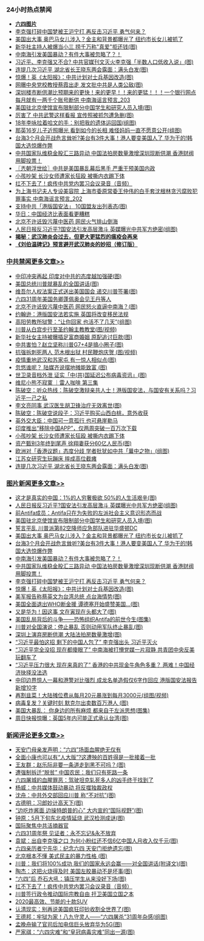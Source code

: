 <div class="catlist">
<h3>24小时热点禁闻</h3>
<ul>
<li><b><a href="64photo" target="_blank">六四图片</a></b></li>
<li><a href="https://github.com/fqnews/bnews/blob/master/topimagenews/20200602/1338419.md">李克强打碎中国梦被王沪宁打 再反击习近平 勇气何来？</a></li>
<li><a href="https://github.com/fqnews/bnews/blob/master/topimagenews/20200602/1338537.md">美国出大事 奥巴马女儿涉入？金主和背景都曝光了 纽约市长女儿被抓了</a></li>
<li><a href="https://github.com/fqnews/bnews/blob/master/cbnews/20200602/1338403.md">新华社主持人被爆当小三 捞千万称"真爱"拒还钱(图)</a></li>
<li><a href="https://github.com/fqnews/bnews/blob/master/topimagenews/20200602/1338444.md">中南海引发美国暴动？有件大事被忽略了？！</a></li>
<li><a href="https://github.com/fqnews/bnews/blob/master/cbnews/20200602/1338340.md">习近平、李克强又不合? 中共官媒刊文灭火李克强「半数人口低收入说」(图)</a></li>
<li><a href="https://github.com/fqnews/bnews/blob/master/cbnews/20200602/1338410.md">连提几次习近平 湖北省长王晓东两会露面：满头白发(图)</a></li>
<li><a href="https://github.com/fqnews/bnews/blob/master/topimagenews/20200602/1338377.md">惊爆！英《太阳报》：中共计划对士兵基因改造(图)</a></li>
<li><a href="https://github.com/fqnews/bnews/blob/master/cnnews/20200602/1338406.md">网曝中央党校教授蔡霞出走 发文批中共是人类公敌(图)</a></li>
<li><a href="https://github.com/fqnews/bnews/blob/master/comments/20200603/1338647.md">深圳楼市断供潮比预期来的更快！来的更早！！来的更猛！！！一个银行网点每月就有一两千个账号断供 中南海谣言预言_203</a></li>
<li><a href="https://github.com/fqnews/bnews/blob/master/topimagenews/20200603/1338598.md">美国驻北京使馆宣布限制部分中国学生和研究人员入境(图)</a></li>
<li><a href="https://github.com/fqnews/bnews/blob/master/cbnews/20200602/1338404.md">厉害了 中共武警这样看报 宣传照被抓包遭急删(图)</a></li>
<li><a href="https://github.com/fqnews/bnews/blob/master/yule/20200603/1338575.md">18年李咏拉着哈文的手：别把我的遗体运回国(组图)</a></li>
<li><a href="https://github.com/fqnews/bnews/blob/master/yule/20200603/1338661.md">那英16岁儿子近照曝光 看到如今的长相 难怪妈妈一直不愿意公开(组图)</a></li>
<li><a href="https://github.com/fqnews/bnews/blob/master/topimagenews/20200602/1338509.md">台海3个月会开战危言耸听?美台有3件大事！港人要变美国人了 华为干的!韩国大选惊爆作弊</a></li>
<li><a href="https://github.com/fqnews/bnews/blob/master/topimagenews/20200602/1338431.md">中共国家队维稳金股汇三路异动 中国法拍房数量激增深圳现断供潮 香港财阀用脚投票！</a></li>
<li><a href="https://github.com/fqnews/bnews/blob/master/ssgc/20200603/1338639.md">〖兲朝浮世绘〗中共是美国暴乱幕后黑手 严重干预美国内政</a></li>
<li><a href="https://github.com/fqnews/bnews/blob/master/cbnews/20200602/1338425.md">小孩吵架 长沙女师遭家长狂殴 被撕内衣踢下体</a></li>
<li><a href="https://github.com/fqnews/bnews/blob/master/comments/20200603/1338758.md">扛不下去了！疯传中共党内罢习会议录音（音频）</a></li>
<li><a href="https://github.com/fqnews/bnews/blob/master/comments/20200603/1338646.md">为上海书记夫人专设美容院 上海市委原常委王仲伟的白手套沈根林贪污腐败犯罪事实 中南海谣言预言_202</a></li>
<li><a href="https://github.com/fqnews/bnews/blob/master/cbnews/20200602/1338339.md">支持中共「港版国安法」 10国盟友出列表态(图)</a></li>
<li><a href="https://github.com/fqnews/bnews/blob/master/comments/20200603/1338660.md">华日：中国经济比表面看更糟糕</a></li>
<li><a href="https://github.com/fqnews/bnews/blob/master/headline/20200603/1338662.md">北京不许诋毁污蔑中医药 网民火气排山倒海</a></li>
<li><a href="https://github.com/fqnews/bnews/blob/master/topimagenews/20200603/1338799.md">人民日报反习近平?国安法引发高层激斗 英媒曝光中共军方绝密(组图)</a></li>
<li><b><a href="https://github.com/fqnews/bnews/blob/master/comments/20200211/1275071.md" target="_blank">揭秘：武汉肺炎会过去，但更大更猛烈的瘟疫会再来</a></b></li>
<li><b><a href="https://github.com/fqnews/bnews/blob/master/comments/20200207/1272816.md" target="_blank">《刘伯温碑记》预言避开武汉肺炎的妙招（修订版）</a></b></li>
</ul>
</div>

<div class="catlist">
<h3><a href="https://github.com/fqnews/bnews/blob/master/cbnews/" target="_blank">中共禁闻</a><span><a href="https://github.com/fqnews/bnews/blob/master/cbnews/" target="_blank" rel="nofollow">更多文章>></a></span></h3>
<ul>
<li><a href="https://github.com/fqnews/bnews/blob/master/cbnews/20200603/1338869.md" target="_blank">中印冲突再起 印度对中共的态度越加强硬(图)</a></li>
<li><a href="https://github.com/fqnews/bnews/blob/master/cbnews/20200603/1338868.md" target="_blank">美国总统川普就暴乱的全国讲话(图)</a></li>
<li><a href="https://github.com/fqnews/bnews/blob/master/cbnews/20200603/1338859.md" target="_blank">维吾尔人权法案正式送出美国国会 递交川普签署(图)</a></li>
<li><a href="https://github.com/fqnews/bnews/blob/master/cbnews/20200603/1338858.md" target="_blank">六四31周年美国务卿蓬佩奥会见王丹等人</a></li>
<li><a href="https://github.com/fqnews/bnews/blob/master/cbnews/20200603/1338805.md" target="_blank">北京不许诋毁污蔑中医药 网民怒火直逼中南海？(图)</a></li>
<li><a href="https://github.com/fqnews/bnews/blob/master/cbnews/20200603/1338804.md" target="_blank">约翰逊：港版国安法若实施 英国将改变移民法规</a></li>
<li><a href="https://github.com/fqnews/bnews/blob/master/cbnews/20200603/1338785.md" target="_blank">高阳劳教所狱警：“让你回家 也活不了几天”(组图)</a></li>
<li><a href="https://github.com/fqnews/bnews/blob/master/cbnews/20200603/1338774.md" target="_blank">川普从白宫步行至圣约翰主教教堂(图/视频)</a></li>
<li><a href="https://github.com/fqnews/bnews/blob/master/cbnews/20200603/1338773.md" target="_blank">新华社女主持被曝插足富商婚姻 原配追讨巨款(图)</a></li>
<li><a href="https://github.com/fqnews/bnews/blob/master/cbnews/20200603/1338770.md" target="_blank">中共害怕？赵立坚称川普G7+4是搞小圈子(图)</a></li>
<li><a href="https://github.com/fqnews/bnews/blob/master/cbnews/20200603/1338769.md" target="_blank">抗强拆刺死两人 范木根出狱 村民鞭炮庆贺 (图/视频)</a></li>
<li><a href="https://github.com/fqnews/bnews/blob/master/cbnews/20200603/1338759.md" target="_blank">疫情重地武汉和苏家屯 有一惊人相似点(图)</a></li>
<li><a href="https://github.com/fqnews/bnews/blob/master/cbnews/20200603/1338748.md" target="_blank">忽悠谁呢？ 陆媒齐说摆地摊能致富 (图)</a></li>
<li><a href="https://github.com/fqnews/bnews/blob/master/cbnews/20200603/1338736.md" target="_blank">世卫录音档外泄 证实「中(共)国延迟公布病毒资讯」(图)</a></li>
<li><a href="https://github.com/fqnews/bnews/blob/master/cbnews/20200603/1338668.md" target="_blank">维尼小熊不寂寞 ｜雷人咖啡  第三集</a></li>
<li><a href="https://github.com/fqnews/bnews/blob/master/cbnews/20200603/1338654.md" target="_blank">陈破空：听众热线：陈破空激辩亲共人士！港版国安法，与国安有关系吗？习近平一己之私</a></li>
<li><a href="https://github.com/fqnews/bnews/blob/master/cbnews/20200603/1338603.md" target="_blank">李文亮同事 武汉医生胡卫锋治疗无效离世(图)</a></li>
<li><a href="https://github.com/fqnews/bnews/blob/master/cbnews/20200603/1338595.md" target="_blank">陈破空：陈破空说段子：习近平购买山西白桃，意外收获</a></li>
<li><a href="https://github.com/fqnews/bnews/blob/master/cbnews/20200602/1338558.md" target="_blank">英外交大臣：中国可一意孤行 也可悬崖勒马</a></li>
<li><a href="https://github.com/fqnews/bnews/blob/master/cbnews/20200602/1338437.md" target="_blank">印度推出“移除中国APP”，仅两周突破一百万次下载</a></li>
<li><a href="https://github.com/fqnews/bnews/blob/master/cbnews/20200602/1338425.md" target="_blank">小孩吵架 长沙女师遭家长狂殴 被撕内衣踢下体</a></li>
<li><a href="https://github.com/fqnews/bnews/blob/master/cbnews/20200602/1338424.md" target="_blank">资产甄别3年终到尾声 徐翔妻获分60亿人民币(图)</a></li>
<li><a href="https://github.com/fqnews/bnews/blob/master/cbnews/20200602/1338421.md" target="_blank">欧洲对「香港议题」态度分歧 学者批犹如中共「曩中之物」(组图)</a></li>
<li><a href="https://github.com/fqnews/bnews/blob/master/cbnews/20200602/1338420.md" target="_blank">江苏女研究生玩蹦床 摔成高位截瘫</a></li>
<li><a href="https://github.com/fqnews/bnews/blob/master/cbnews/20200602/1338410.md" target="_blank">连提几次习近平 湖北省长王晓东两会露面：满头白发(图)</a></li>

</ul>
</div>
<div class="catlist">
<h3><a href="https://github.com/fqnews/bnews/blob/master/topimagenews/" target="_blank">图片新闻</a><span><a href="https://github.com/fqnews/bnews/blob/master/topimagenews/" target="_blank" rel="nofollow">更多文章>></a></span></h3>
<ul>
<li><a href="https://github.com/fqnews/bnews/blob/master/topimagenews/20200603/1338857.md" target="_blank">这才是真实的中国：1%的人穷奢极欲 50%的人生活艰辛(图)</a></li>
<li><a href="https://github.com/fqnews/bnews/blob/master/topimagenews/20200603/1338799.md" target="_blank">人民日报反习近平?国安法引发高层激斗 英媒曝光中共军方绝密(组图)</a></li>
<li><a href="https://github.com/fqnews/bnews/blob/master/comments/20200603/1338626.md" target="_blank">前Antifa成员：Antifa只在为失败的左派社会主义意识形态而战</a></li>
<li><a href="https://github.com/fqnews/bnews/blob/master/topimagenews/20200603/1338598.md" target="_blank">美国驻北京使馆宣布限制部分中国学生和研究人员入境(图)</a></li>
<li><a href="https://github.com/fqnews/bnews/blob/master/comments/20200603/1338597.md" target="_blank">誓言平乱 川普派第82空降师应急部队进驻华盛顿DC</a></li>
<li><a href="https://github.com/fqnews/bnews/blob/master/topimagenews/20200602/1338537.md" target="_blank">美国出大事 奥巴马女儿涉入？金主和背景都曝光了 纽约市长女儿被抓了</a></li>
<li><a href="https://github.com/fqnews/bnews/blob/master/topimagenews/20200602/1338509.md" target="_blank">台海3个月会开战危言耸听?美台有3件大事！港人要变美国人了 华为干的!韩国大选惊爆作弊</a></li>
<li><a href="https://github.com/fqnews/bnews/blob/master/topimagenews/20200602/1338444.md" target="_blank">中南海引发美国暴动？有件大事被忽略了？！</a></li>
<li><a href="https://github.com/fqnews/bnews/blob/master/topimagenews/20200602/1338431.md" target="_blank">中共国家队维稳金股汇三路异动 中国法拍房数量激增深圳现断供潮 香港财阀用脚投票！</a></li>
<li><a href="https://github.com/fqnews/bnews/blob/master/topimagenews/20200602/1338419.md" target="_blank">李克强打碎中国梦被王沪宁打 再反击习近平 勇气何来？</a></li>
<li><a href="https://github.com/fqnews/bnews/blob/master/topimagenews/20200602/1338377.md" target="_blank">惊爆！英《太阳报》：中共计划对士兵基因改造(图)</a></li>
<li><a href="https://github.com/fqnews/bnews/blob/master/topimagenews/20200602/1338334.md" target="_blank">美军报告称蔡英文为台湾总统 点台海情势(图)</a></li>
<li><a href="https://github.com/fqnews/bnews/blob/master/topimagenews/20200602/1338246.md" target="_blank">美国全面退出WHO断金援 谭德塞开始盛赞美国&#8230;(图)</a></li>
<li><a href="https://github.com/fqnews/bnews/blob/master/topimagenews/20200602/1338203.md" target="_blank">又是华为！因这事 文在寅现在头都大了(图)</a></li>
<li><a href="https://github.com/fqnews/bnews/blob/master/comments/20200602/1338170.md" target="_blank">美国乱局背后的斗争——恐怖组织Antifa的前世今生(图集)</a></li>
<li><a href="https://github.com/fqnews/bnews/blob/master/topimagenews/20200602/1338155.md" target="_blank">川普对全国演说：停止暴乱 否则动用军队终止暴乱(图)</a></li>
<li><a href="https://github.com/fqnews/bnews/blob/master/topimagenews/20200602/1338127.md" target="_blank">深圳上演弃房断供潮 大陆法拍房数量激增(图)</a></li>
<li><a href="https://github.com/fqnews/bnews/blob/master/topimagenews/20200601/1337921.md" target="_blank">&#8220;习近平最怕这招 剩下的中国人包了&#8221; 李克强出头 习近平灭火</a></li>
<li><a href="https://github.com/fqnews/bnews/blob/master/topimagenews/20200601/1337920.md" target="_blank">“习近平完全没招 现在都傻眼了” 中南海被打懵党媒一片寂静 共青团中央反美玩翻车了</a></li>
<li><a href="https://github.com/fqnews/bnews/blob/master/topimagenews/20200601/1337893.md" target="_blank">“习近平压力很大 现在来真的了&#8221; 香港的中共现金牛角色多重？ 两难！中国经济抉择没法选</a></li>
<li><a href="https://github.com/fqnews/bnews/blob/master/topimagenews/20200601/1337840.md" target="_blank">中印边界惊人一幕和港警对比强烈 成龙名单造假仅6字作回应 港版国安法报告新增10字</a></li>
<li><a href="https://github.com/fqnews/bnews/blob/master/topimagenews/20200601/1337811.md" target="_blank">再割韭菜！大陆摊位费从每月20元暴涨到每月3000元(组图/视频)</a></li>
<li><a href="https://github.com/fqnews/bnews/blob/master/topimagenews/20200601/1337808.md" target="_blank">病毒复发？关键时刻 默克尔出卖数百万港人 (图)</a></li>
<li><a href="https://github.com/fqnews/bnews/blob/master/topimagenews/20200601/1337752.md" target="_blank">美国大暴乱： 你身边的所有麻烦 都来自于左派思想(图集)</a></li>
<li><a href="https://github.com/fqnews/bnews/blob/master/topimagenews/20200601/1337606.md" target="_blank">周日快报惊曝：英国5年内可能正式承认台湾(图)</a></li>

</ul>
</div>
<div class="catlist">
<h3><a href="https://github.com/fqnews/bnews/blob/master/comments/" target="_blank">新闻评论</a><span><a href="https://github.com/fqnews/bnews/blob/master/comments/" target="_blank" rel="nofollow">更多文章>></a></span></h3>
<ul>
<li><a href="https://github.com/fqnews/bnews/blob/master/comments/20200603/1338813.md" target="_blank">天安门母亲发声明：“六四”场面血腥绝无仅有</a></li>
<li><a href="https://github.com/fqnews/bnews/blob/master/comments/20200603/1338809.md" target="_blank">全面小康也可以有“人大版”?这遭殃的百姓得是一批接着一批</a></li>
<li><a href="https://github.com/fqnews/bnews/blob/master/comments/20200603/1338808.md" target="_blank">王友群：赵乐际非要一条道走到黑不可吗？(图)</a></li>
<li><a href="https://github.com/fqnews/bnews/blob/master/comments/20200603/1338803.md" target="_blank">遭强制拆迁“脱贫”  中国农民：我们只有死路一条</a></li>
<li><a href="https://github.com/fqnews/bnews/blob/master/comments/20200603/1338794.md" target="_blank">六四屠城的血腥罪恶：驾驶坦克轧死多人的凶手终于找到了</a></li>
<li><a href="https://github.com/fqnews/bnews/blob/master/comments/20200603/1338792.md" target="_blank">杨威：中共媒体鼓动暴动 将反噬独裁政权</a></li>
<li><a href="https://github.com/fqnews/bnews/blob/master/comments/20200603/1338791.md" target="_blank">沈舟：中共外交部回应川普 称“不对抗”(图)</a></li>
<li><a href="https://github.com/fqnews/bnews/blob/master/comments/20200603/1338790.md" target="_blank">古德明：习郎妙计高天下(图)</a></li>
<li><a href="https://github.com/fqnews/bnews/blob/master/comments/20200603/1338789.md" target="_blank">“边吃炸酱面 边操特朗普的心” 大内宣的“国际视野”(图)</a></li>
<li><a href="https://github.com/fqnews/bnews/blob/master/comments/20200603/1338788.md" target="_blank">钟原：5月下旬东北疫情延烧 武汉检测成谜(图)</a></li>
<li><a href="https://github.com/fqnews/bnews/blob/master/comments/20200603/1338784.md" target="_blank">国际聚焦中共活摘器官</a></li>
<li><a href="https://github.com/fqnews/bnews/blob/master/comments/20200603/1338780.md" target="_blank">六四31周年祭  见证者：永不忘记&amp;永不放弃</a></li>
<li><a href="https://github.com/fqnews/bnews/blob/master/comments/20200603/1338779.md" target="_blank">袁斌：出自李克强之口 为何小粉红还不信6亿中国人月收入仅千元(图)</a></li>
<li><a href="https://github.com/fqnews/bnews/blob/master/comments/20200603/1338778.md" target="_blank">六四亲历者宁先华：纪念六四 天安门拒绝遗忘(图)</a></li>
<li><a href="https://github.com/fqnews/bnews/blob/master/comments/20200603/1338777.md" target="_blank">北京根本不懂 美式民主的暴力性格 (图)</a></li>
<li><a href="https://github.com/fqnews/bnews/blob/master/comments/20200603/1338776.md" target="_blank">川普：我们将100%成功 我们的国家永远会赢——对全国讲话(附译文)(图)</a></li>
<li><a href="https://github.com/fqnews/bnews/blob/master/comments/20200603/1338772.md" target="_blank">陶杰：这把火烧得及时 美国左胶暴动不是坏事(图)</a></li>
<li><a href="https://github.com/fqnews/bnews/blob/master/comments/20200603/1338771.md" target="_blank">“六四”后 乔石大吼：镇压学生从来没好下场(图)</a></li>
<li><a href="https://github.com/fqnews/bnews/blob/master/comments/20200603/1338758.md" target="_blank">扛不下去了！疯传中共党内罢习会议录音（音频）</a></li>
<li><a href="https://github.com/fqnews/bnews/blob/master/comments/20200603/1338746.md" target="_blank">川普签行政令推动国际宗教自由 扞卫美国立国之本</a></li>
<li><a href="https://github.com/fqnews/bnews/blob/master/comments/20200603/1338745.md" target="_blank">2020最高效、节能的十款SUV</a></li>
<li><a href="https://github.com/fqnews/bnews/blob/master/comments/20200603/1338739.md" target="_blank">认清现实：别再说美国疯狂印钞收割全世界了(图)</a></li>
<li><a href="https://github.com/fqnews/bnews/blob/master/comments/20200603/1338722.md" target="_blank">王德邦：牢狱为家！八九守灵人——“六四屠杀”31周年杂感(组图)</a></li>
<li><a href="https://github.com/fqnews/bnews/blob/master/comments/20200603/1338717.md" target="_blank">孟晚舟输了官司后加电信巨头放弃华为5G(图)</a></li>
<li><a href="https://github.com/fqnews/bnews/blob/master/comments/20200603/1338709.md" target="_blank">严家祺：“六四灾难”和“皇冠病毒灾难”同出一源(图)</a></li>

</ul>
</div>
